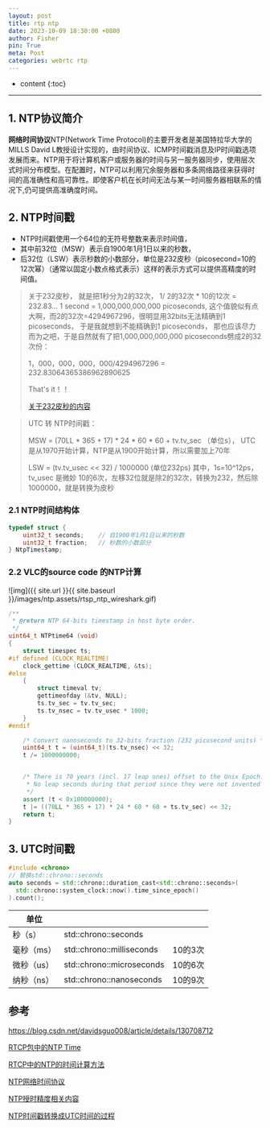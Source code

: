 ```yaml
---
layout: post
title: rtp ntp
date: 2023-10-09 18:30:00 +0800
author: Fisher
pin: True
meta: Post
categories: webrtc rtp
---
```



* content
{:toc}

---


## 1. NTP协议简介

**网络时间协议**NTP(Network Time Protocol)的主要开发者是美国特拉华大学的MILLS David L教授设计实现的，由时间协议、ICMP时间戳消息及IP时间戳选项发展而来。NTP用于将计算机客户或服务器的时间与另一服务器同步，使用层次式时间分布模型。在配置时，NTP可以利用冗余服务器和多条网络路径来获得时间的高准确性和高可靠性。即使客户机在长时间无法与某一时间服务器相联系的情况下,仍可提供高准确度时间。

## 2. NTP时间戳

- NTP时间戳使用一个64位的无符号整数来表示时间值，
- 其中前32位（MSW）表示自1900年1月1日以来的秒数，
- 后32位（LSW）表示秒数的小数部分，单位是232皮秒（picosecond=10的12次幂）（通常以固定小数点格式表示）这样的表示方式可以提供高精度的时间值。

> 关于232皮秒， 就是把1秒分为2的32次，  1/ 2的32次 * 10的12次 = 232.83...
> 1 second = 1,000,000,000,000 picoseconds, 这个值貌似有点大啊，而2的32次=4294967296，很明显用32bits无法精确到1 picoseconds， 于是我就想到不能精确到1 picoseconds， 那也应该尽力而为之吧，于是自然就有了把1,000,000,000,000 picoseconds劈成2的32次份：
>
> 1，000，000，000，000/4294967296 = 232.83064365386962890625
>
> That's it！！
>
> 
>
> [关于232皮秒的内容](https://blog.csdn.net/chinabinlang/article/details/39582977?utm_medium=distribute.pc_relevant.none-task-blog-2~default~baidujs_baidulandingword~default-0-39582977-blog-26478209.235^v38^pc_relevant_sort_base2&spm=1001.2101.3001.4242.1&utm_relevant_index=3)



> UTC 转 NTP时间戳：
>
> MSW = (70LL * 365 + 17) * 24 * 60 * 60 + tv.tv_sec （单位s），
> UTC是从1970开始计算，NTP是从1900开始计算，所以需要加上70年
>
> LSW = (tv.tv_usec << 32) / 1000000 (单位232ps)
> 其中，1s=10^12ps，tv_usec 是微妙 10的6次，左移32位就是除2的32次，转换为232，然后除1000000，就是转换为皮秒

### 2.1 NTP时间结构体

```cpp
typedef struct {
    uint32_t seconds;    // 自1900年1月1日以来的秒数
    uint32_t fraction;   // 秒数的小数部分
} NtpTimestamp;
```



### 2.2 VLC的source code 的NTP计算

![img]({{ site.url }}{{ site.baseurl }}/images/ntp.assets/rtsp_ntp_wireshark.gif)

```cpp
/**
 * @return NTP 64-bits timestamp in host byte order.
 */
uint64_t NTPtime64 (void)
{
    struct timespec ts;
#if defined (CLOCK_REALTIME)
    clock_gettime (CLOCK_REALTIME, &ts);
#else
    {
        struct timeval tv;
        gettimeofday (&tv, NULL);
        ts.tv_sec = tv.tv_sec;
        ts.tv_nsec = tv.tv_usec * 1000;
    }
#endif

    /* Convert nanoseconds to 32-bits fraction (232 picosecond units) */
    uint64_t t = (uint64_t)(ts.tv_nsec) << 32;
    t /= 1000000000;


    /* There is 70 years (incl. 17 leap ones) offset to the Unix Epoch.
     * No leap seconds during that period since they were not invented yet.
     */
    assert (t < 0x100000000);
    t |= ((70LL * 365 + 17) * 24 * 60 * 60 + ts.tv_sec) << 32;
    return t;
}
```



## 3. UTC时间戳

```cpp
#include <chrono>
// 替换std::chrono::seconds
auto seconds = std::chrono::duration_cast<std::chrono::seconds>(
  std::chrono::system_clock::now().time_since_epoch()
).count();
```



| 单位       |                           |         |
| ---------- | ------------------------- | ------- |
| 秒（s）    | std::chrono::seconds      |         |
| 毫秒（ms） | std::chrono::milliseconds | 10的3次 |
| 微秒（us） | std::chrono::microseconds | 10的6次 |
| 纳秒（ns） | std::chrono::nanoseconds  | 10的9次 |





## 参考

https://blog.csdn.net/davidsguo008/article/details/130708712

[RTCP包中的NTP Time](https://blog.csdn.net/ccskyer/article/details/26478209)

[RTCP中的NTP的时间计算方法](https://blog.csdn.net/chinabinlang/article/details/39582977?utm_medium=distribute.pc_relevant.none-task-blog-2~default~baidujs_baidulandingword~default-0-39582977-blog-26478209.235^v38^pc_relevant_sort_base2&spm=1001.2101.3001.4242.1&utm_relevant_index=3)

[NTP网络时间协议](https://blog.csdn.net/wqfhenanxc/article/details/81196462)

[NTP授时精度相关内容](https://blog.csdn.net/wqfhenanxc/article/details/81196462)

[NTP时间戳转换成UTC时间的过程](https://blog.csdn.net/weixin_45873923/article/details/120119622)

